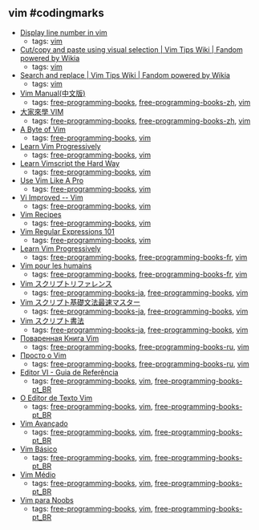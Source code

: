 vim #codingmarks 
---
* [Display line number in vim](http://vim.wikia.com/wiki/Display_line_numbers)
    * tags: [vim](../tags/vim.md)
* [Cut/copy and paste using visual selection | Vim Tips Wiki | Fandom powered by Wikia](http://vim.wikia.com/wiki/Cut/copy_and_paste_using_visual_selection)
    * tags: [vim](../tags/vim.md)
* [Search and replace | Vim Tips Wiki | Fandom powered by Wikia](http://vim.wikia.com/wiki/Search_and_replace)
    * tags: [vim](../tags/vim.md)
* [Vim Manual(中文版)](http://man.chinaunix.net/newsoft/vi/doc/help.html)
    * tags: [free-programming-books](../tags/free-programming-books.md), [free-programming-books-zh](../tags/free-programming-books-zh.md), [vim](../tags/vim.md)
* [大家來學 VIM](http://www.study-area.org/tips/vim/index.html)
    * tags: [free-programming-books](../tags/free-programming-books.md), [free-programming-books-zh](../tags/free-programming-books-zh.md), [vim](../tags/vim.md)
* [A Byte of Vim](http://www.swaroopch.com/notes/vim/)
    * tags: [free-programming-books](../tags/free-programming-books.md), [vim](../tags/vim.md)
* [Learn Vim Progressively](http://yannesposito.com/Scratch/en/blog/Learn-Vim-Progressively/)
    * tags: [free-programming-books](../tags/free-programming-books.md), [vim](../tags/vim.md)
* [Learn Vimscript the Hard Way](http://learnvimscriptthehardway.stevelosh.com)
    * tags: [free-programming-books](../tags/free-programming-books.md), [vim](../tags/vim.md)
* [Use Vim Like A Pro](https://leanpub.com/VimLikeAPro)
    * tags: [free-programming-books](../tags/free-programming-books.md), [vim](../tags/vim.md)
* [Vi Improved -- Vim](http://www.truth.sk/vim/vimbook-OPL.pdf)
    * tags: [free-programming-books](../tags/free-programming-books.md), [vim](../tags/vim.md)
* [Vim Recipes](https://web.archive.org/web/20130302172911/http://vim.runpaint.org/vim-recipes.pdf)
    * tags: [free-programming-books](../tags/free-programming-books.md), [vim](../tags/vim.md)
* [Vim Regular Expressions 101](http://vimregex.com)
    * tags: [free-programming-books](../tags/free-programming-books.md), [vim](../tags/vim.md)
* [Learn Vim Progressively](http://yannesposito.com/Scratch/fr/blog/Learn-Vim-Progressively/)
    * tags: [free-programming-books](../tags/free-programming-books.md), [free-programming-books-fr](../tags/free-programming-books-fr.md), [vim](../tags/vim.md)
* [Vim pour les humains](https://vimebook.com/fr)
    * tags: [free-programming-books](../tags/free-programming-books.md), [free-programming-books-fr](../tags/free-programming-books-fr.md), [vim](../tags/vim.md)
* [Vim スクリプトリファレンス](http://nanasi.jp/code.html)
    * tags: [free-programming-books-ja](../tags/free-programming-books-ja.md), [free-programming-books](../tags/free-programming-books.md), [vim](../tags/vim.md)
* [Vim スクリプト基礎文法最速マスター](http://d.hatena.ne.jp/thinca/20100201/1265009821)
    * tags: [free-programming-books-ja](../tags/free-programming-books-ja.md), [free-programming-books](../tags/free-programming-books.md), [vim](../tags/vim.md)
* [Vim スクリプト書法](http://vim-jp.org/vimdoc-ja/usr_41.html)
    * tags: [free-programming-books-ja](../tags/free-programming-books-ja.md), [free-programming-books](../tags/free-programming-books.md), [vim](../tags/vim.md)
* [Поваренная Книга Vim](http://www.opennet.ru/docs/RUS/vim_cookbook/)
    * tags: [free-programming-books](../tags/free-programming-books.md), [free-programming-books-ru](../tags/free-programming-books-ru.md), [vim](../tags/vim.md)
* [Просто о Vim](http://rus-linux.net/MyLDP/BOOKS/Vim/prosto-o-vim.pdf)
    * tags: [free-programming-books](../tags/free-programming-books.md), [free-programming-books-ru](../tags/free-programming-books-ru.md), [vim](../tags/vim.md)
* [Editor VI - Guia de Referência](http://aurelio.net/curso/material/vim-ref.html)
    * tags: [free-programming-books](../tags/free-programming-books.md), [vim](../tags/vim.md), [free-programming-books-pt_BR](../tags/free-programming-books-pt_BR.md)
* [O Editor de Texto Vim](https://code.google.com/p/vimbook)
    * tags: [free-programming-books](../tags/free-programming-books.md), [vim](../tags/vim.md), [free-programming-books-pt_BR](../tags/free-programming-books-pt_BR.md)
* [Vim Avançado](http://aurelio.net/vim/vim-avancado.txt)
    * tags: [free-programming-books](../tags/free-programming-books.md), [vim](../tags/vim.md), [free-programming-books-pt_BR](../tags/free-programming-books-pt_BR.md)
* [Vim Básico](http://aurelio.net/vim/vim-basico.txt)
    * tags: [free-programming-books](../tags/free-programming-books.md), [vim](../tags/vim.md), [free-programming-books-pt_BR](../tags/free-programming-books-pt_BR.md)
* [Vim Médio](http://aurelio.net/vim/vim-medio.txt)
    * tags: [free-programming-books](../tags/free-programming-books.md), [vim](../tags/vim.md), [free-programming-books-pt_BR](../tags/free-programming-books-pt_BR.md)
* [Vim para Noobs](http://woliveiras.com.br/vimparanoobs/)
    * tags: [free-programming-books](../tags/free-programming-books.md), [vim](../tags/vim.md), [free-programming-books-pt_BR](../tags/free-programming-books-pt_BR.md)
